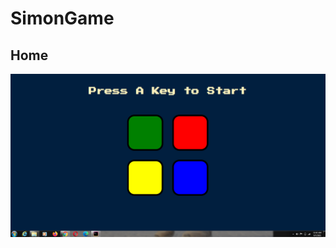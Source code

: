 # SimonGame


## Home

<img src="https://github.com/chiragujjwal/Simongame/blob/main/screenshot/Capture3.PNG"></img>
